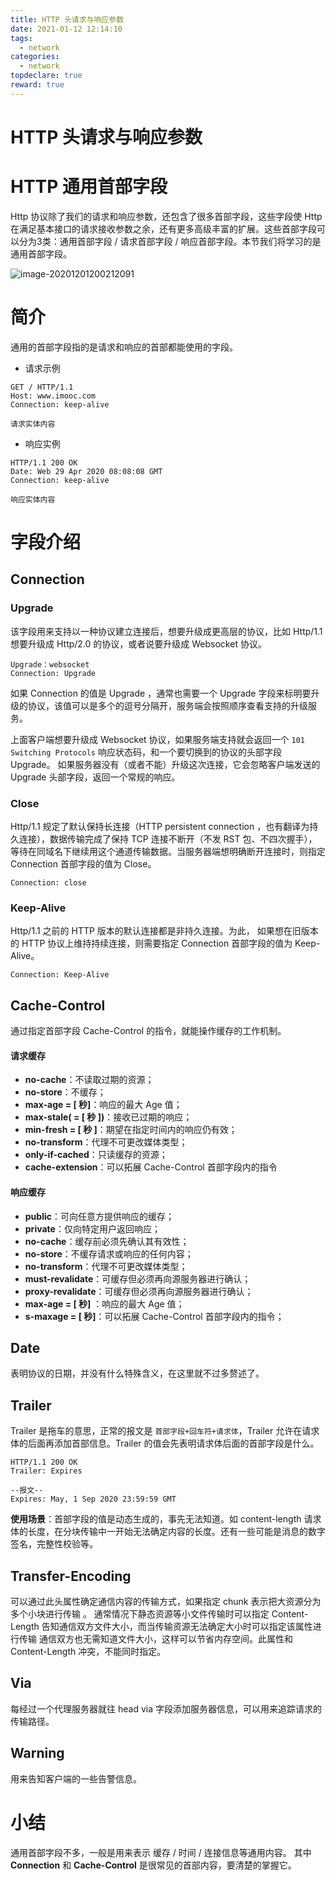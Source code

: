 ```yaml
---
title: HTTP 头请求与响应参数
date: 2021-01-12 12:14:10
tags:
  - network
categories:
  - network
topdeclare: true
reward: true
---
```

# HTTP 头请求与响应参数

# HTTP 通用首部字段

Http 协议除了我们的请求和响应参数，还包含了很多首部字段，这些字段使 Http 在满足基本接口的请求接收参数之余，还有更多高级丰富的扩展。这些首部字段可以分为3类：通用首部字段 / 请求首部字段 / 响应首部字段。本节我们将学习的是通用首部字段。

![image-20201201200212091](/zbcn.github.io/assets/postImg/web/HTTP_HEADER_/image-20201201200212091.png)

<!--more-->

#  简介

通用的首部字段指的是请求和响应的首部都能使用的字段。

- 请求示例

```http
GET / HTTP/1.1
Host: www.imooc.com
Connection: keep-alive

请求实体内容

```

- 响应实例

```http
HTTP/1.1 200 OK
Date: Web 29 Apr 2020 08:08:08 GMT
Connection: keep-alive

响应实体内容

```

# 字段介绍

## Connection

### Upgrade

该字段用来支持以一种协议建立连接后，想要升级成更高层的协议，比如 Http/1.1 想要升级成 Http/2.0 的协议，或者说要升级成 Websocket 协议。

```http
Upgrade：websocket
Connection: Upgrade
```

如果 Connection 的值是 Upgrade ，通常也需要一个 Upgrade 字段来标明要升级的协议，该值可以是多个的逗号分隔开，服务端会按照顺序查看支持的升级服务。

上面客户端想要升级成 Websocket 协议，如果服务端支持就会返回一个 `101 Switching Protocols` 响应状态码，和一个要切换到的协议的头部字段 Upgrade。 如果服务器没有（或者不能）升级这次连接，它会忽略客户端发送的 Upgrade 头部字段，返回一个常规的响应。

### Close

Http/1.1 规定了默认保持长连接（HTTP persistent connection ，也有翻译为持久连接），数据传输完成了保持 TCP 连接不断开（不发 RST 包、不四次握手），等待在同域名下继续用这个通道传输数据。当服务器端想明确断开连接时，则指定 Connection 首部字段的值为 Close。

```http
Connection: close
```

### Keep-Alive

Http/1.1 之前的 HTTP 版本的默认连接都是非持久连接。为此， 如果想在旧版本的 HTTP 协议上维持持续连接，则需要指定 Connection 首部字段的值为 Keep-Alive。

```http
Connection: Keep-Alive
```

## Cache-Control

通过指定首部字段 Cache-Control 的指令，就能操作缓存的工作机制。

#### 请求缓存

- **no-cache**：不读取过期的资源；
- **no-store**：不缓存；
- **max-age = [ 秒]**：响应的最大 Age 值；
- **max-stale( = [ 秒 ])**：接收已过期的响应；
- **min-fresh = [ 秒 ]**：期望在指定时间内的响应仍有效；
- **no-transform**：代理不可更改媒体类型；
- **only-if-cached**：只读缓存的资源；
- **cache-extension**：可以拓展 Cache-Control 首部字段内的指令

#### 响应缓存

- **public**：可向任意方提供响应的缓存；
- **private**：仅向特定用户返回响应；
- **no-cache**：缓存前必须先确认其有效性；
- **no-store**：不缓存请求或响应的任何内容；
- **no-transform**：代理不可更改媒体类型；
- **must-revalidate**：可缓存但必须再向源服务器进行确认；
- **proxy-revalidate**：可缓存但必须再向源服务器进行确认；
- **max-age = [ 秒]** ：响应的最大 Age 值；
- **s-maxage = [ 秒]**：可以拓展 Cache-Control 首部字段内的指令；

## Date

表明协议的日期，并没有什么特殊含义，在这里就不过多赘述了。

##  Trailer

Trailer 是拖车的意思，正常的报文是 `首部字段+回车符+请求体`，Trailer 允许在请求体的后面再添加首部信息。Trailer 的值会先表明请求体后面的首部字段是什么。

```shell
HTTP/1.1 200 OK
Trailer: Expires

--报文--
Expires: May, 1 Sep 2020 23:59:59 GMT
```

**使用场景**：首部字段的值是动态生成的，事先无法知道。如 content-length 请求体的长度，在分块传输中一开始无法确定内容的长度。还有一些可能是消息的数字签名，完整性校验等。

## Transfer-Encoding

可以通过此头属性确定通信内容的传输方式，如果指定 chunk 表示把大资源分为多个小块进行传输 。
通常情况下静态资源等小文件传输时可以指定 Content-Length 告知通信双方文件大小，而当传输资源无法确定大小时可以指定该属性进行传输
通信双方也无需知道文件大小，这样可以节省内存空间。此属性和 Content-Length 冲突，不能同时指定。

## Via

每经过一个代理服务器就往 head via 字段添加服务器信息，可以用来追踪请求的传输路径。

## Warning

用来告知客户端的一些告警信息。

# 小结

通用首部字段不多，一般是用来表示 缓存 / 时间 / 连接信息等通用内容。 其中 **Connection** 和 **Cache-Control** 是很常见的首部内容，要清楚的掌握它。